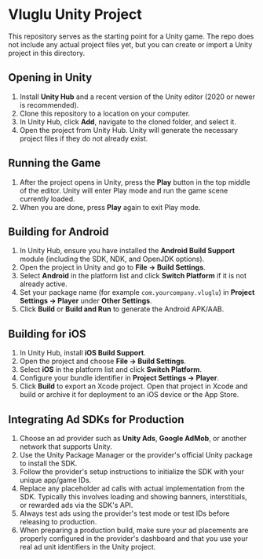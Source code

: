 # Vluglu Unity Project

This repository serves as the starting point for a Unity game. The repo does not
include any actual project files yet, but you can create or import a Unity
project in this directory.

## Opening in Unity
1. Install **Unity Hub** and a recent version of the Unity editor (2020 or newer is recommended).
2. Clone this repository to a location on your computer.
3. In Unity Hub, click **Add**, navigate to the cloned folder, and select it.
4. Open the project from Unity Hub. Unity will generate the necessary project
   files if they do not already exist.

## Running the Game
1. After the project opens in Unity, press the **Play** button in the top middle
   of the editor. Unity will enter Play mode and run the game scene currently
   loaded.
2. When you are done, press **Play** again to exit Play mode.

## Building for Android
1. In Unity Hub, ensure you have installed the **Android Build Support** module
   (including the SDK, NDK, and OpenJDK options).
2. Open the project in Unity and go to **File → Build Settings**.
3. Select **Android** in the platform list and click **Switch Platform** if it is
   not already active.
4. Set your package name (for example `com.yourcompany.vluglu`) in
   **Project Settings → Player** under **Other Settings**.
5. Click **Build** or **Build and Run** to generate the Android APK/AAB.

## Building for iOS
1. In Unity Hub, install **iOS Build Support**.
2. Open the project and choose **File → Build Settings**.
3. Select **iOS** in the platform list and click **Switch Platform**.
4. Configure your bundle identifier in **Project Settings → Player**.
5. Click **Build** to export an Xcode project. Open that project in Xcode and
   build or archive it for deployment to an iOS device or the App Store.

## Integrating Ad SDKs for Production
1. Choose an ad provider such as **Unity Ads**, **Google AdMob**, or another
   network that supports Unity.
2. Use the Unity Package Manager or the provider's official Unity package to
   install the SDK.
3. Follow the provider's setup instructions to initialize the SDK with your
   unique app/game IDs.
4. Replace any placeholder ad calls with actual implementation from the SDK.
   Typically this involves loading and showing banners, interstitials, or
   rewarded ads via the SDK's API.
5. Always test ads using the provider's test mode or test IDs before releasing
   to production.
6. When preparing a production build, make sure your ad placements are properly
   configured in the provider's dashboard and that you use your real ad unit
   identifiers in the Unity project.
